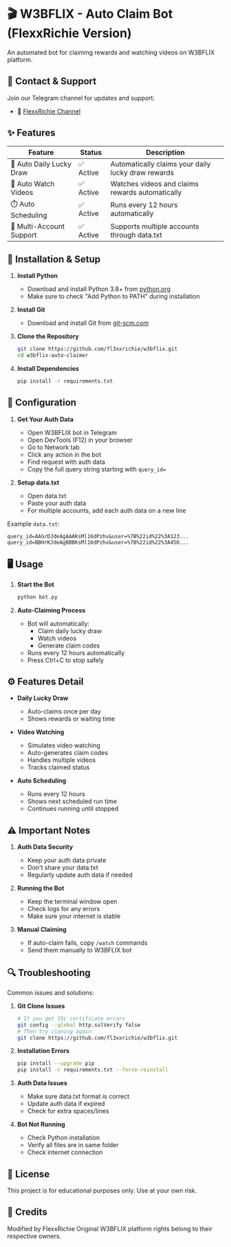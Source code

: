 # 🎬 W3BFLIX - Auto Claim Bot (FlexxRichie Version)

An automated bot for claiming rewards and watching videos on W3BFLIX platform.

## 📱 Contact & Support

Join our Telegram channel for updates and support:
- 📢 [FlexxRichie Channel](https://t.me/airdrop3arn)

## ✨ Features

| Feature | Status | Description |
|---------|--------|-------------|
| 🎲 Auto Daily Lucky Draw | ✅ Active | Automatically claims your daily lucky draw rewards |
| 🎥 Auto Watch Videos | ✅ Active | Watches videos and claims rewards automatically |
| ⏱️ Auto Scheduling | ✅ Active | Runs every 12 hours automatically |
| 👥 Multi-Account Support | ✅ Active | Supports multiple accounts through data.txt |

## 🚀 Installation & Setup

1. **Install Python**
   - Download and install Python 3.8+ from [python.org](https://python.org)
   - Make sure to check "Add Python to PATH" during installation

2. **Install Git**
   - Download and install Git from [git-scm.com](https://git-scm.com)

3. **Clone the Repository**
   ```bash
   git clone https://github.com/fl3xxrichie/w3bflix.git
   cd w3bflix-auto-claimer
   ```

4. **Install Dependencies**
   ```bash
   pip install -r requirements.txt
   ```

## 📝 Configuration

1. **Get Your Auth Data**
   - Open W3BFLIX bot in Telegram
   - Open DevTools (F12) in your browser
   - Go to Network tab
   - Click any action in the bot
   - Find request with auth data
   - Copy the full query string starting with `query_id=`

2. **Setup data.txt**
   - Open data.txt
   - Paste your auth data
   - For multiple accounts, add each auth data on a new line

Example `data.txt`:
```
query_id=AAGrDJdeAgAAAKsMl16dPzhv&user=%7B%22id%22%3A123...
query_id=BBHrKJdeAgBBBKsMl16dPzhv&user=%7B%22id%22%3A456...
```

## 🖥️ Usage

1. **Start the Bot**
   ```bash
   python bot.py
   ```

2. **Auto-Claiming Process**
   - Bot will automatically:
     - Claim daily lucky draw
     - Watch videos
     - Generate claim codes
   - Runs every 12 hours automatically
   - Press Ctrl+C to stop safely

## ⚙️ Features Detail

- **Daily Lucky Draw**
  - Auto-claims once per day
  - Shows rewards or waiting time

- **Video Watching**
  - Simulates video watching
  - Auto-generates claim codes
  - Handles multiple videos
  - Tracks claimed status

- **Auto Scheduling**
  - Runs every 12 hours
  - Shows next scheduled run time
  - Continues running until stopped

## ⚠️ Important Notes

1. **Auth Data Security**
   - Keep your auth data private
   - Don't share your data.txt
   - Regularly update auth data if needed

2. **Running the Bot**
   - Keep the terminal window open
   - Check logs for any errors
   - Make sure your internet is stable

3. **Manual Claiming**
   - If auto-claim fails, copy `/watch` commands
   - Send them manually to W3BFLIX bot

## 🔍 Troubleshooting

Common issues and solutions:

1. **Git Clone Issues**
   ```bash
   # If you get SSL certificate errors
   git config --global http.sslVerify false
   # Then try cloning again
   git clone https://github.com/fl3xxrichie/w3bflix.git
   ```

2. **Installation Errors**
   ```bash
   pip install --upgrade pip
   pip install -r requirements.txt --force-reinstall
   ```

3. **Auth Data Issues**
   - Make sure data.txt format is correct
   - Update auth data if expired
   - Check for extra spaces/lines

4. **Bot Not Running**
   - Check Python installation
   - Verify all files are in same folder
   - Check internet connection

## 📄 License

This project is for educational purposes only. Use at your own risk.

## 🤝 Credits

Modified by FlexxRichie
Original W3BFLIX platform rights belong to their respective owners.